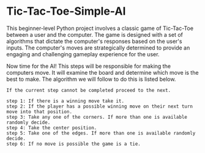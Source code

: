 # Tic-Tac-Toe-Simple-AI
This beginner-level Python project involves a classic game of Tic-Tac-Toe between a user and the computer. The game is designed with a set of algorithms that dictate the computer's responses based on the user's inputs. The computer's moves are strategically determined to provide an engaging and challenging gameplay experience for the user.

Now time for the AI! This steps will be responsible for making the computers move. It will examine the board and determine which move is the best to make. The algorithm we will follow to do this is listed below.

    If the current step cannot be completed proceed to the next.

    step 1: If there is a winning move take it.
    step 2: If the player has a possible winning move on their next turn move into that position.
    step 3: Take any one of the corners. If more than one is available randomly decide.
    step 4: Take the center position.
    step 5: Take one of the edges. If more than one is available randomly decide.
    step 6: If no move is possible the game is a tie.
